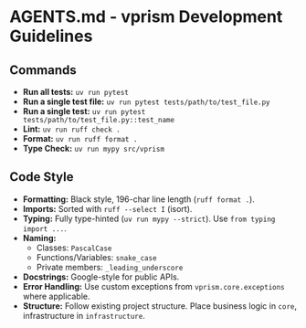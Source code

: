 # AGENTS.md - vprism Development Guidelines

## Commands

- **Run all tests:** `uv run pytest`
- **Run a single test file:** `uv run pytest tests/path/to/test_file.py`
- **Run a single test:** `uv run pytest tests/path/to/test_file.py::test_name`
- **Lint:** `uv run ruff check .`
- **Format:** `uv run ruff format .`
- **Type Check:** `uv run mypy src/vprism`

## Code Style

- **Formatting:** Black style, 196-char line length (`ruff format .`).
- **Imports:** Sorted with `ruff --select I` (isort).
- **Typing:** Fully type-hinted (`uv run mypy --strict`). Use `from typing import ...`.
- **Naming:**
  - Classes: `PascalCase`
  - Functions/Variables: `snake_case`
  - Private members: `_leading_underscore`
- **Docstrings:** Google-style for public APIs.
- **Error Handling:** Use custom exceptions from `vprism.core.exceptions` where applicable.
- **Structure:** Follow existing project structure. Place business logic in `core`, infrastructure in `infrastructure`.
